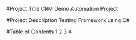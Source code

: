 #Project Title 
CRM Demo Automation Project

#Project Description
Testing Framework using C#

#Table of Contents
1
2
3
4

